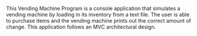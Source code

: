 This Vending Machine Program is a console application that simulates a vending machine by loading in its inventory from a text file.  The user is able to purchase items and the vending machine prints out the correct amount of change.  This application follows an MVC architectural design.  
